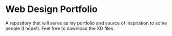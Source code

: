 # Web Design Portfolio
A repository that will serve as my portfolio and source of inspiration to some people (I hope!).
Feel free to download the XD files.
